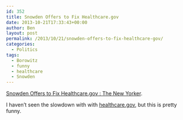 ```yaml
---
id: 352
title: Snowden Offers to Fix Healthcare.gov
date: 2013-10-21T17:33:43+00:00
author: Ben
layout: post
permalink: /2013/10/21/snowden-offers-to-fix-healthcare-gov/
categories:
  - Politics
tags:
  - Borowitz
  - funny
  - healthcare
  - Snowden
---
```

[Snowden Offers to Fix Healthcare.gov : The New Yorker](http://www.newyorker.com/online/blogs/borowitzreport/2013/10/snowden-offers-to-fix-health-insurance-marketplace.html).

I haven&#8217;t seen the slowdown with with [healthcare.gov](http://www.healthcare.gov), but this is pretty funny.